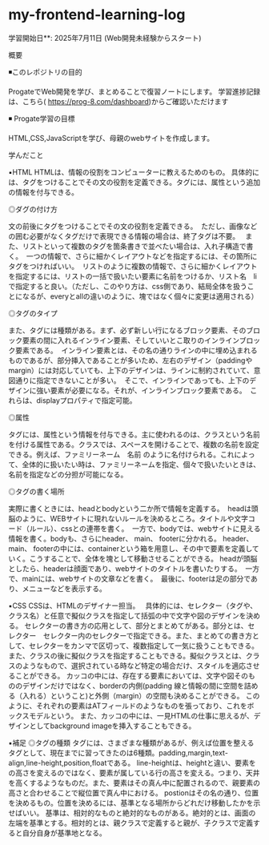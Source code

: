 ﻿# my-frontend-learning-log
学習開始日**: 2025年7月11日 (Web開発未経験からスタート)

概要

◾️このレポジトリの目的

ProgateでWeb開発を学び、まとめることで復習ノートにします。
学習進捗記録は、こちら( https://prog-8.com/dashboard)からご確認いただけます

◾️ Progate学習の目標

HTML,CSS,JavaScriptを学び、母親のwebサイトを作成します。


学んだこと

▪️HTML
HTMLは、情報の役割をコンピューターに教えるためのもの。 具体的には、タグをつけることでその文の役割を定義できる。タグには、属性という追加の情報を付与できる。

◎ダグの付け方

文の前後にタグをつけることでその文の役割を定義できる。 
ただし、画像などの囲む必要がなくタグだけで表現できる情報の場合は、終了タグは不要。  
また、リストといって複数のタグを箇条書きで並べたい場合は、入れ子構造で書く。 
一つの情報で、さらに細かくレイアウトなどを指定するには、その箇所にタグをつければいい。 
リストのように複数の情報で、さらに細かくレイアウトを指定するには、リストの一括で扱いたい要素に名前をつけるか、リスト名　liで指定すると良い。（ただし、このやり方は、css側であり、結局全体を扱うことになるが、everyとallの違いのように、塊ではなく個々に変更は適用される） 

◎タグのタイプ

また、タグには種類がある。まず、必ず新しい行になるブロック要素、そのブロック要素の間に入れるインライン要素、そしていいとこ取りのインラインブロック要素である。 
インライン要素とは、その名の通りラインの中に埋め込まれるものであるが、部分挿入であることが多いため、左右のデザイン（paddingやmargin）には対応していても、上下のデザインは、ラインに制約されていて、意図通りに指定できないことが多い。 
そこで、インラインであっても、上下のデザインに強い要素が必要になる。それが、インラインブロック要素である。 
これらは、displayプロパティで指定可能。

◎属性

タグには、属性という情報を付与できる。主に使われるのは、クラスという名前を付ける属性である。クラスでは、スペースを開けることで、複数の名前を設定できる。例えば、ファミリーネーム　名前 のように名付けられる。これによって、全体的に扱いたい時は、ファミリーネームを指定、個々で扱いたいときは、名前を指定などの分担が可能になる。

◎タグの書く場所

実際に書くときには、headとbodyという二か所で情報を定義する。 
headは頭脳のように、WEBサイトに現れないルールを決めるところ。タイトルや文字コード（ルール）、cssとの連帯を書く。 
一方で、bodyでは、webサイトに見える情報を書く。bodyも、さらにheader、 main、 footerに分かれる。 header、 main、 footerの中には、containerという箱を用意し、その中で要素を定義していく。こうすることで、全体を塊として移動させることができる。
headが頭脳としたら、headerは顔面であり、webサイトのタイトルを書いたりする。 
一方で、mainには、webサイトの文章などを書く。 
最後に、footerは足の部分であり、メニューなどを表示する。

▪️CSS
CSSは、HTMLのデザイナー担当。  
具体的には、セレクター（タグや、クラス名）と任意で擬似クラスを指定して括弧の中で文字や図のデザインを決める。
セレクターの書き方の応用として、部分とまとめてがある。部分とは、セレクター　セレクター内のセレクターで指定できる。また、まとめての書き方として、セレクターをカンマで区切って、複数指定して一気に扱うこともできる。
また、クラスの後に擬似クラスを指定することもできる。擬似クラスとは、クラスのようなもので、選択されている時など特定の場合だけ、スタイルを適応させることができる。
カッコの中には、存在する要素においては、文字や図そのもののデザインだけではなく、borderの内側(padding 線と情報の間に空間を詰める（入れる）ということ)と外側（margin）の空間も決めることができる。
このように、それぞれの要素はATフィールドのようなものを張っており、これをボックスモデルという。
また、カッコの中には、一見HTMLの仕事に思えるが、デザインとしてbackground imageを挿入することもできる。


▪️補足
◎タグの種類
タグには、さまざまな種類があるが、例えば位置を整えるタグとして、現在までに習ってきたのは6種類。padding,margin,text-align,line-height,position,floatである。
line-heightは、heightと違い、要素をの高さを変えるのではなく、要素が属している行の高さを変える。つまり、天井を高くするようなものだ。また、要素はその真ん中に配置されるので、親要素の高さと合わせることで縦位置で真ん中における。
postionはその名の通り、位置を決めるもの。位置を決めるには、基準となる場所からどれだけ移動したかを示せばいい。
基準は、相対的なものと絶対的なものがある。絶対的とは、画面の左端を基準とする。相対的とは、親クラスで定義すると親が、子クラスで定義すると自分自身が基準地となる。


